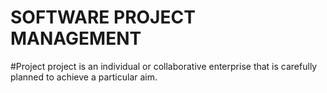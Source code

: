 # SOFTWARE PROJECT MANAGEMENT

#Project
project is an individual or collaborative enterprise that is carefully planned to achieve a particular aim.

